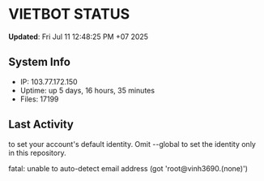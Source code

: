 # VIETBOT STATUS
**Updated**: Fri Jul 11 12:48:25 PM +07 2025

## System Info
- IP: 103.77.172.150
- Uptime: up 5 days, 16 hours, 35 minutes
- Files: 17199

## Last Activity

to set your account's default identity.
Omit --global to set the identity only in this repository.

fatal: unable to auto-detect email address (got 'root@vinh3690.(none)')

